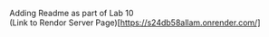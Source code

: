Adding Readme as part of Lab 10
<br>
(Link to Rendor Server Page)[https://s24db58allam.onrender.com/]
